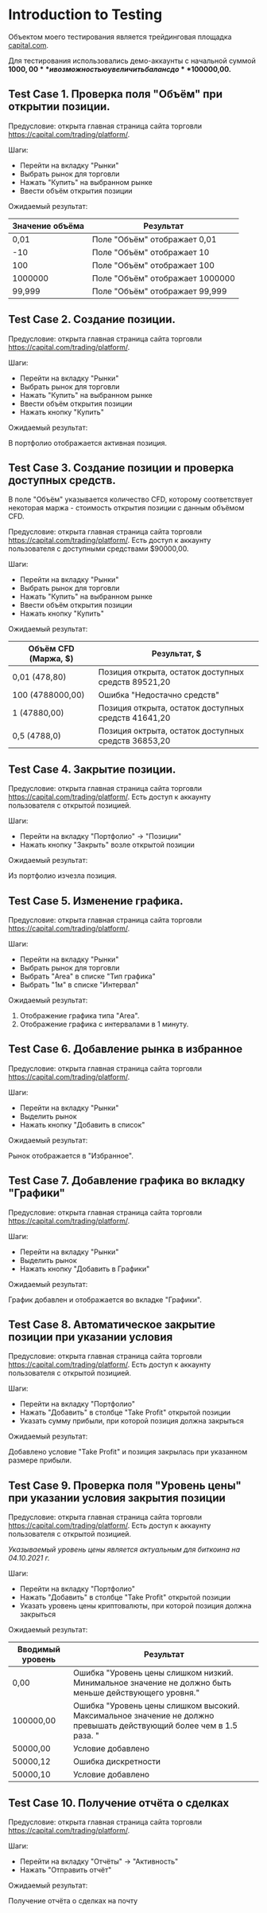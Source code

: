 # Introduction to Testing #

Объектом моего тестирования является трейдинговая площадка [capital.com](https://capital.com).  

Для тестирования использовались демо-аккаунты с начальной суммой **$1000,00** и возможностью увеличить баланс до **$100000,00.**

## Test Case 1. Проверка поля "Объём" при открытии позиции. ##

Предусловие: открыта главная страница сайта торговли https://capital.com/trading/platform/.

Шаги:
- Перейти на вкладку "Рынки"
- Выбрать рынок для торговли
- Нажать "Купить" на выбранном рынке
- Ввести объём открытия позиции

Ожидаемый результат:

| Значение объёма | Результат |
| --------- | --------- |
| 0,01 | Поле "Объём" отображает 0,01 |
| -10 | Поле "Объём" отображает 10 |
| 100 | Поле "Объём" отображает 100 |
| 1000000 | Поле "Объём" отображает 1000000 |
| 99,999 | Поле "Объём" отображает 99,999 |

## Test Case 2. Создание позиции. ##

Предусловие: открыта главная страница сайта торговли https://capital.com/trading/platform/.

Шаги:
- Перейти на вкладку "Рынки"
- Выбрать рынок для торговли
- Нажать "Купить" на выбранном рынке
- Ввести объём открытия позиции
- Нажать кнопку "Купить"

Ожидаемый результат:

В портфолио отображается активная позиция.

## Test Case 3. Создание позиции и проверка доступных средств. ##

В поле "Объём" указывается количество CFD, которому соответствует некоторая маржа - стоимость открытия позиции с данным объёмом CFD.

Предусловие: открыта главная страница сайта торговли https://capital.com/trading/platform/. Есть доступ к аккаунту пользователя с доступными средствами $90000,00.

Шаги:
- Перейти на вкладку "Рынки"
- Выбрать рынок для торговли
- Нажать "Купить" на выбранном рынке
- Ввести объём открытия позиции
- Нажать кнопку "Купить"

Ожидаемый результат:

| Объём CFD (Маржа, $) | Результат, $ |
| ------- | ------- |
| 0,01 (478,80) | Позиция открыта, остаток доступных средств 89521,20 |
| 100 (4788000,00) | Ошибка "Недостачно средств" |
| 1 (47880,00) | Позиция открыта, остаток доступных средств 41641,20 |
| 0,5 (4788,0) | Позиция октрыта, остаток доступных средств 36853,20 |

## Test Case 4. Закрытие позиции. ##

Предусловие: открыта главная страница сайта торговли https://capital.com/trading/platform/. Есть доступ к аккаунту пользователя с открытой позицией.

Шаги:
- Перейти на вкладку "Портфолио" -> "Позиции"
- Нажать кнопку "Закрыть" возле открытой позиции

Ожидаемый результат:

Из портфолио изчезла позиция.

## Test Case 5. Изменение графика. ##

Предусловие: открыта главная страница сайта торговли https://capital.com/trading/platform/.

Шаги:
- Перейти на вкладку "Рынки"
- Выбрать рынок для торговли
- Выбрать "Area" в списке "Тип графика"
- Выбрать "1м" в списке "Интервал"

Ожидаемый результат:
1. Отображение графика типа "Area".
2. Отображение графика с интервалами в 1 минуту.

## Test Case 6. Добавление рынка в избранное ##

Предусловие: открыта главная страница сайта торговли https://capital.com/trading/platform/.

Шаги:
- Перейти на вкладку "Рынки"
- Выделить рынок
- Нажать кнопку "Добавить в список"

Ожидаемый результат:

Рынок отображается в "Избранное".

## Test Case 7. Добавление графика во вкладку "Графики" ##

Предусловие: открыта главная страница сайта торговли https://capital.com/trading/platform/.

Шаги:
- Перейти на вкладку "Рынки"
- Выделить рынок
- Нажать кнопку "Добавить в Графики"

Ожидаемый результат:

График добавлен и отображается во вкладке "Графики".

## Test Case 8. Автоматическое закрытие позиции при указании условия ##

Предусловие: открыта главная страница сайта торговли https://capital.com/trading/platform/. Есть доступ к аккаунту пользователя с открытой позицией.

Шаги:
- Перейти на вкладку "Портфолио"
- Нажать "Добавить" в столбце "Take Profit" открытой позиции
- Указать сумму прибыли, при которой позиция должна закрыться

Ожидаемый результат:

Добавлено условие "Take Profit" и позиция закрылась при указанном размере прибыли.

## Test Case 9. Проверка поля "Уровень цены" при указании условия закрытия позиции ##

Предусловие: открыта главная страница сайта торговли https://capital.com/trading/platform/. Есть доступ к аккаунту пользователя с открытой позицией.

*Указываемый уровень цены является актуальным для биткоина на 04.10.2021 г.*

Шаги:
- Перейти на вкладку "Портфолио"
- Нажать "Добавить" в столбце "Take Profit" открытой позиции
- Указать уровень цены криптовалюты, при которой позиция должна закрыться

Ожидаемый результат:

| Вводимый уровень | Результат |
| -------- | -------- |
| 0,00 | Ошибка "Уровень цены слишком низкий. Минимальное значение не должно быть меньше действующего уровня." |
| 100000,00 | Ошибка "Уровень цены слишком высокий. Максимальное значение не должно превышать действующий более чем в 1.5 раза. " |
| 50000,00 | Условие добавлено |
| 50000,12 | Ошибка дискретности |
| 50000,10 | Условие добавлено |

## Test Case 10. Получение отчёта о сделках ##

Предусловие: открыта главная страница сайта торговли https://capital.com/trading/platform/.

Шаги:
- Перейти на вкладку "Отчёты" -> "Активность"
- Нажать "Отправить отчёт"

Ожидаемый результат:

Получение отчёта о сделках на почту
